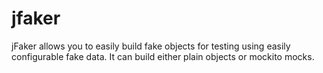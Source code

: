 jfaker
======

jFaker allows you to easily build fake objects for testing using easily configurable fake data. It can build either plain objects or mockito mocks.
